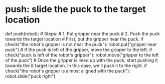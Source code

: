 # push: slide the puck to the target location
def push(robot):
    # Steps:
    #  1. Put gripper near the puck
    #  2. Push the puck towards the target location
    # First, put the gripper near the puck.
    if check("the robot's gripper is not near the puck"):
        robot.put("gripper near puck")
    # If the puck is left of the gripper, move the gripper to the left.
    if check("puck is left of the robot's gripper"):
        robot.move("gripper to the left of the puck")
    # Once the gripper is lined up with the puck, start pushing it towards the
    # target location. In this case, we'll push it to the right.
    if check("the robot's gripper is almost aligned with the puck"):
        robot.slide("puck right")